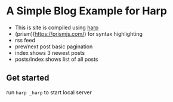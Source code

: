 # A Simple Blog Example for Harp

* This is site is compiled using [harp](http://harpjs.com)
* (prism)(https://prismjs.com/) for syntax highlighting
* rss feed
* prev/next post basic pagination
* index shows 3 newest posts
* posts/index shows list of all posts

## Get started

run `harp _harp` to start local server
